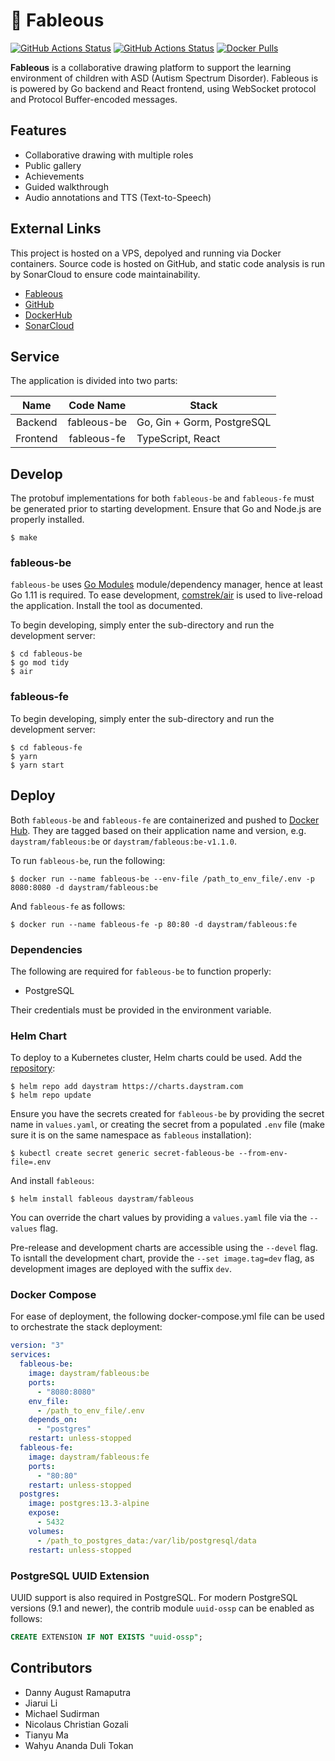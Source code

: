 # :art: Fableous

[![GitHub Actions Status](https://github.com/deco-finter/fableous/actions/workflows/build-backend.yml/badge.svg)](https://github.com/deco-finter/fableous/actions/workflows/build-backend.yml)
[![GitHub Actions Status](https://github.com/deco-finter/fableous/actions/workflows/build-frontend.yml/badge.svg)](https://github.com/deco-finter/fableous/actions/workflows/build-frontend.yml)
[![Docker Pulls](https://img.shields.io/docker/pulls/daystram/fableous)](https://hub.docker.com/r/daystram/fableous)

**Fableous** is a collaborative drawing platform to support the learning environment of children with ASD (Autism Spectrum Disorder). Fableous is is powered by Go backend and React frontend, using WebSocket protocol and Protocol Buffer-encoded messages.

## Features

- Collaborative drawing with multiple roles
- Public gallery
- Achievements
- Guided walkthrough
- Audio annotations and TTS (Text-to-Speech)

## External Links
This project is hosted on a VPS, depolyed and running via Docker containers. Source code is hosted on GitHub, and static code analysis is run by SonarCloud to ensure code maintainability.
- [Fableous](https://fableous.daystram.com)
- [GitHub](https://github.com/deco-finter/fableous)
- [DockerHub](https://hub.docker.com/r/daystram/fableous)
- [SonarCloud](https://sonarcloud.io/project/overview?id=deco-finter_fableous)

## Service

The application is divided into two parts:

|   Name   |  Code Name  | Stack                      |
| :------: | :---------: | -------------------------- |
| Backend  | fableous-be | Go, Gin + Gorm, PostgreSQL |
| Frontend | fableous-fe | TypeScript, React          |

## Develop

The protobuf implementations for both `fableous-be` and `fableous-fe` must be generated prior to starting development. Ensure that Go and Node.js are properly installed.

```shell
$ make
```

### fableous-be

`fableous-be` uses [Go Modules](https://blog.golang.org/using-go-modules) module/dependency manager, hence at least Go 1.11 is required. To ease development, [comstrek/air](https://github.com/cosmtrek/air) is used to live-reload the application. Install the tool as documented.

To begin developing, simply enter the sub-directory and run the development server:

```shell
$ cd fableous-be
$ go mod tidy
$ air
```

### fableous-fe

To begin developing, simply enter the sub-directory and run the development server:

```shell
$ cd fableous-fe
$ yarn
$ yarn start
```

## Deploy

Both `fableous-be` and `fableous-fe` are containerized and pushed to [Docker Hub](https://hub.docker.com/r/daystram/fableous). They are tagged based on their application name and version, e.g. `daystram/fableous:be` or `daystram/fableous:be-v1.1.0`.

To run `fableous-be`, run the following:

```shell
$ docker run --name fableous-be --env-file /path_to_env_file/.env -p 8080:8080 -d daystram/fableous:be
```

And `fableous-fe` as follows:

```shell
$ docker run --name fableous-fe -p 80:80 -d daystram/fableous:fe
```

### Dependencies

The following are required for `fableous-be` to function properly:

- PostgreSQL

Their credentials must be provided in the environment variable.

### Helm Chart

To deploy to a Kubernetes cluster, Helm charts could be used. Add the [repository](https://charts.daystram.com):

```shell
$ helm repo add daystram https://charts.daystram.com
$ helm repo update
```

Ensure you have the secrets created for `fableous-be` by providing the secret name in `values.yaml`, or creating the secret from a populated `.env` file (make sure it is on the same namespace as `fableous` installation):

```shell
$ kubectl create secret generic secret-fableous-be --from-env-file=.env
```

And install `fableous`:

```shell
$ helm install fableous daystram/fableous
```

You can override the chart values by providing a `values.yaml` file via the `--values` flag.

Pre-release and development charts are accessible using the `--devel` flag. To isntall the development chart, provide the `--set image.tag=dev` flag, as development images are deployed with the suffix `dev`.

### Docker Compose

For ease of deployment, the following docker-compose.yml file can be used to orchestrate the stack deployment:

```yml
version: "3"
services:
  fableous-be:
    image: daystram/fableous:be
    ports:
      - "8080:8080"
    env_file:
      - /path_to_env_file/.env
    depends_on:
      - "postgres"
    restart: unless-stopped
  fableous-fe:
    image: daystram/fableous:fe
    ports:
      - "80:80"
    restart: unless-stopped
  postgres:
    image: postgres:13.3-alpine
    expose:
      - 5432
    volumes:
      - /path_to_postgres_data:/var/lib/postgresql/data
    restart: unless-stopped
```

### PostgreSQL UUID Extension

UUID support is also required in PostgreSQL. For modern PostgreSQL versions (9.1 and newer), the contrib module `uuid-ossp` can be enabled as follows:

```sql
CREATE EXTENSION IF NOT EXISTS "uuid-ossp";
```

## Contributors

- Danny August Ramaputra
- Jiarui Li
- Michael Sudirman
- Nicolaus Christian Gozali
- Tianyu Ma
- Wahyu Ananda Duli Tokan
